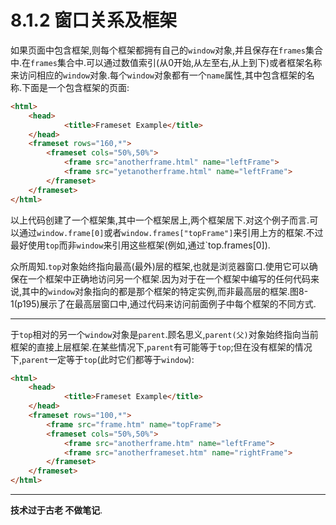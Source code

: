 # 8.1.2 窗口关系及框架

如果页面中包含框架,则每个框架都拥有自己的`window`对象,并且保存在`frames`集合中.在`frames`集合中.可以通过数值索引(从0开始,从左至右,从上到下)或者框架名称来访问相应的`window`对象.每个`window`对象都有一个`name`属性,其中包含框架的名称.下面是一个包含框架的页面:

``` html .line-numbers
<html>
    <head>
            <title>Frameset Example</title>
    </head>
    <frameset rows="160,*">
        <frameset cols="50%,50%">
            <frame src="anotherframe.html" name="leftFrame">
            <frame src="yetanotherframe.html" name="leftFrame">
        </frameset> 
    </frameset>
</html>
```

以上代码创建了一个框架集,其中一个框架居上,两个框架居下.对这个例子而言.可以通过`window.frame[0]`或者`window.frames["topFrame"]`来引用上方的框架.不过最好使用`top`而非`window`来引用这些框架(例如,通过`top.frames[0]).

众所周知.`top`对象始终指向最高(最外)层的框架,也就是浏览器窗口.使用它可以确保在一个框架中正确地访问另一个框架.因为对于在一个框架中编写的任何代码来说,其中的`window`对象指向的都是那个框架的特定实例,而非最高层的框架.图8-1(p195)展示了在最高层窗口中,通过代码来访问前面例子中每个框架的不同方式.

---

于`top`相对的另一个`window`对象是`parent`.顾名思义,`parent(父)`对象始终指向当前框架的直接上层框架.在某些情况下,`parent`有可能等于`top`;但在没有框架的情况下,`parent`一定等于`top`(此时它们都等于`window`):

``` html .line-numbers
<html>
    <head>
            <title>Frameset Example</title>
    </head>
    <frameset rows="100,*">
        <frame src="frame.htm" name="topFrame">
        <frameset cols="50%,50%">
            <frame src="anotherframe.htm" name="leftFrame">
            <frame src="anotherframeset.htm" name="rightFrame">
        </frameset>
    </frameset>
</html>
```

---

**技术过于古老 不做笔记**.

